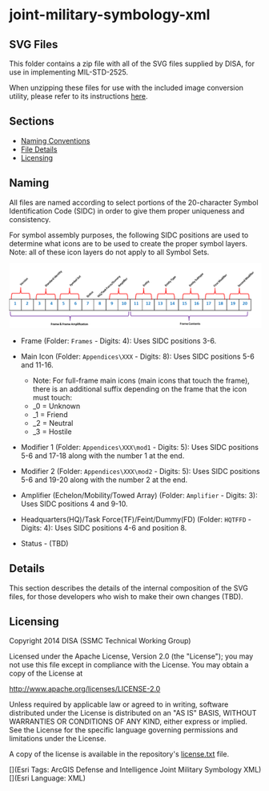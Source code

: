 # joint-military-symbology-xml #

## SVG Files

This folder contains a zip file with all of the SVG files supplied by DISA, for use in implementing MIL-STD-2525.

When unzipping these files for use with the included image conversion utility, please refer to its instructions [here](../source/utilities/image-conversion-utilities/README.md).

## Sections

* [Naming Conventions](#naming)
* [File Details](#details)
* [Licensing](#licensing)

## Naming

All files are named according to select portions of the 20-character Symbol Identification Code (SIDC) in order to give them proper uniqueness and consistency.

For symbol assembly purposes, the following SIDC positions are used to determine what icons are to be used to create the proper symbol layers. Note: all of these icon layers do not apply to all Symbol Sets.

![Image of SIDC](sidc.png)
 
* Frame (Folder: `Frames` - Digits: 4): Uses SIDC positions 3-6.

* Main Icon (Folder: `Appendices\XXX` - Digits: 8): Uses SIDC positions 5-6 and 11-16.
    * Note: For full-frame main icons (main icons that touch the frame), there is an additional suffix depending on the frame that the icon must touch:
    * _0 = Unknown
    * _1 = Friend
    * _2 = Neutral
    * _3 = Hostile

* Modifier 1 (Folder: `Appendices\XXX\mod1` - Digits: 5): Uses SIDC positions 5-6 and 17-18 along with the number 1 at the end.

* Modifier 2 (Folder: `Appendices\XXX\mod2` - Digits: 5): Uses SIDC positions 5-6 and 19-20 along with the number 2 at the end.

* Amplifier (Echelon/Mobility/Towed Array) (Folder: `Amplifier` - Digits: 3): Uses SIDC positions 4 and 9-10.

* Headquarters(HQ)/Task Force(TF)/Feint/Dummy(FD) (Folder: `HQTFFD` - Digits: 4): Uses SIDC positions 4-6 and position 8.

* Status - (TBD)

## Details

This section describes the details of the internal composition of the SVG files, for those developers who wish to make their own changes (TBD).

## Licensing

Copyright 2014 DISA (SSMC Technical Working Group)

Licensed under the Apache License, Version 2.0 (the "License");
you may not use this file except in compliance with the License.
You may obtain a copy of the License at

   http://www.apache.org/licenses/LICENSE-2.0

Unless required by applicable law or agreed to in writing, software
distributed under the License is distributed on an "AS IS" BASIS,
WITHOUT WARRANTIES OR CONDITIONS OF ANY KIND, either express or implied.
See the License for the specific language governing permissions and
limitations under the License.

A copy of the license is available in the repository's
[license.txt](license.txt) file.

[](Esri Tags: ArcGIS Defense and Intelligence Joint Military Symbology XML)
[](Esri Language: XML)
